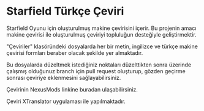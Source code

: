 # Starfield Türkçe Çeviri

Starfield Oyunu için oluşturulmuş makine çevirisini içerir. Bu projenin amacı makine çevirisi ile oluşturulmuş çeviriyi topluluğun desteğiyle geliştirmektir.

"Çeviriler" klasöründeki dosyalarda her bir metin, ingilizce ve türkçe makine çevirisi formları beraber olacak şekilde yer almaktadır.

Bu dosyalarda düzeltmek istediğiniz noktaları düzelttikten sonra üzerinde çalışmış olduğunuz branch için pull request oluşturup, gözden geçirme sonrası çeviriye eklenmesini sağlayabilirsiniz.

Çevirinin NexusMods linkine buradan ulaşabilirsiniz.

Çeviri XTranslator uygulaması ile yapılmaktadır.
